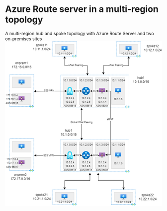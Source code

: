 # Azure Route server in a multi-region topology
A multi-region hub and spoke topology with Azure Route Server and two on-premises sites
![routeserver-multiregion.png](/routeserver-multiregion.png)
